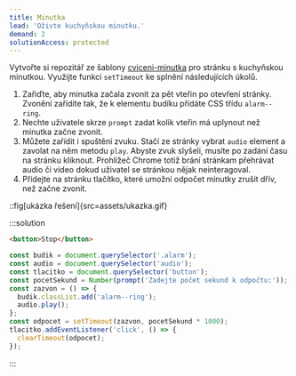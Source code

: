 ```yaml
---
title: Minutka
lead: 'Oživte kuchyňskou minutku.'
demand: 2
solutionAccess: protected
---
```


Vytvořte si repozitář ze šablony [cviceni-minutka](https://github.com/Czechitas-podklady-WEB/cviceni-minutka) pro stránku s kuchyňskou minutkou. Využijte funkci `setTimeout` ke splnění následujících úkolů.

1. Zařiďte, aby minutka začala zvonit za pět vteřin po otevření stránky. Zvonění zařídíte tak, že k elementu budíku přídáte CSS třídu `alarm--ring`.
1. Nechte uživatele skrze `prompt` zadat kolik vteřin má uplynout než minutka začne zvonit.
1. Můžete zařídit i spuštění zvuku. Stačí ze stránky vybrat `audio` element a zavolat na něm metodu `play`. Abyste zvuk slyšeli, musíte po zadání času na stránku kliknout. Prohlížeč Chrome totiž brání stránkam přehrávat audio či video dokud uživatel se stránkou nějak neinteragoval.
1. Přidejte na stránku tlačítko, které umožní odpočet minutky zrušit dřív, než začne zvonit.

::fig[ukázka řešení]{src=assets/ukazka.gif}

:::solution

```html
<button>Stop</button>
```

```js
const budik = document.querySelector('.alarm');
const audio = document.querySelector('audio');
const tlacitko = document.querySelector('button');
const pocetSekund = Number(prompt('Zadejte počet sekund k odpočtu:'));
const zazvon = () => {
  budik.classList.add('alarm--ring');
  audio.play();
};
const odpocet = setTimeout(zazvon, pocetSekund * 1000);
tlacitko.addEventListener('click', () => {
  clearTimeout(odpocet);
});
```

:::
